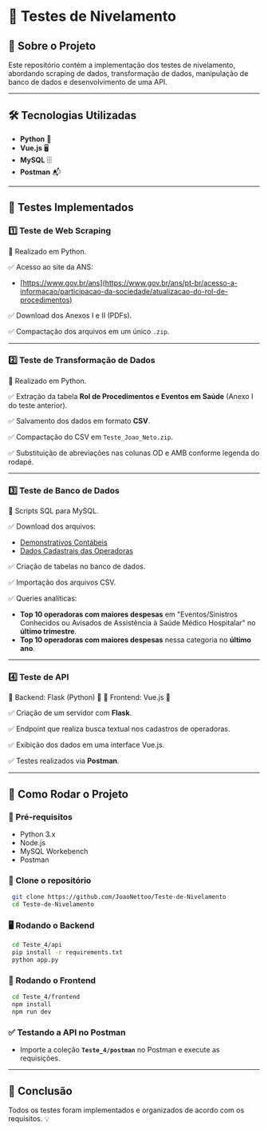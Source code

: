 # 📌 Testes de Nivelamento 

## 📖 Sobre o Projeto
Este repositório contém a implementação dos testes de nivelamento, abordando scraping de dados, transformação de dados, manipulação de banco de dados e desenvolvimento de uma API.

---

## 🛠️ Tecnologias Utilizadas
- **Python** 🐍
- **Vue.js** 🖥️
- **MySQL** 🗄️
- **Postman** 📬

---

## 📝 Testes Implementados

### 1️⃣ **Teste de Web Scraping**
🔹 Realizado em Python.

✅ Acesso ao site da ANS:
   - [https://www.gov.br/ans](https://www.gov.br/ans/pt-br/acesso-a-informacao/participacao-da-sociedade/atualizacao-do-rol-de-procedimentos)

✅ Download dos Anexos I e II (PDFs).

✅ Compactação dos arquivos em um único `.zip`.

---

### 2️⃣ **Teste de Transformação de Dados**
🔹 Realizado em Python.

✅ Extração da tabela **Rol de Procedimentos e Eventos em Saúde** (Anexo I do teste anterior).

✅ Salvamento dos dados em formato **CSV**.

✅ Compactação do CSV em `Teste_Joao_Neto.zip`.

✅ Substituição de abreviações nas colunas OD e AMB conforme legenda do rodapé.

---

### 3️⃣ **Teste de Banco de Dados**
🔹 Scripts SQL para MySQL.

✅ Download dos arquivos:
   - [Demonstrativos Contábeis](https://dadosabertos.ans.gov.br/FTP/PDA/demonstracoes_contabeis/)
   - [Dados Cadastrais das Operadoras](https://dadosabertos.ans.gov.br/FTP/PDA/operadoras_de_plano_de_saude_ativas/)

✅ Criação de tabelas no banco de dados.

✅ Importação dos arquivos CSV.

✅ Queries analíticas:
   - **Top 10 operadoras com maiores despesas** em "Eventos/Sinistros Conhecidos ou Avisados de Assistência à Saúde Médico Hospitalar" no **último trimestre**.
   - **Top 10 operadoras com maiores despesas** nessa categoria no **último ano**.

---

### 4️⃣ **Teste de API**
🔹 Backend: Flask (Python) 🐍
🔹 Frontend: Vue.js 🎨

✅ Criação de um servidor com **Flask**.

✅ Endpoint que realiza busca textual nos cadastros de operadoras.

✅ Exibição dos dados em uma interface Vue.js.

✅ Testes realizados via **Postman**.

---

## 🚀 Como Rodar o Projeto

### 🔧 Pré-requisitos
- Python 3.x
- Node.js
- MySQL Workebench
- Postman

### 📌 Clone o repositório
```sh
 git clone https://github.com/JoaoNettoo/Teste-de-Nivelamento
 cd Teste-de-Nivelamento
```

### 🖥️ Rodando o Backend
```sh
 cd Teste_4/api
 pip install -r requirements.txt
 python app.py
```

### 🎨 Rodando o Frontend
```sh
 cd Teste_4/frontend
 npm install
 npm run dev
```

### ✅ Testando a API no Postman
- Importe a coleção **`Teste_4/postman`** no Postman e execute as requisições.

---

## 📌 Conclusão
Todos os testes foram implementados e organizados de acordo com os requisitos. 💡


